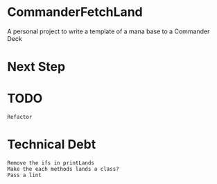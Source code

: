 # CommanderFetchLand
A personal project to write a template of a mana base to a Commander Deck
# Next Step

# TODO
	Refactor

# Technical Debt
	Remove the ifs in printLands
	Make the each methods lands a class?
	Pass a lint 
